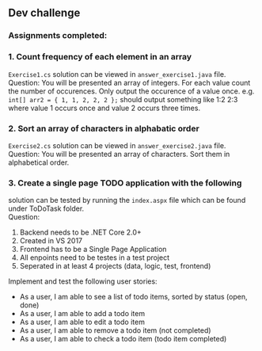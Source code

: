 Dev challenge
---
### Assignments completed:

### 1. Count frequency of each element in an array
`Exercise1.cs`
solution can be viewed in `answer_exercise1.java` file.<br />
Question: You will be presented an array of integers. For each value count the number of occurences. Only output the occurence of a value once.  e.g. `int[] arr2 = { 1, 1, 2, 2, 2 };` should output something like 1:2 2:3 where value 1 occurs once and value 2 occurs three times.

### 2. Sort an array of characters in alphabatic order
`Exercise2.cs`
solution can be viewed in `answer_exercise2.java` file.<br />
Question: You will be presented an array of characters. Sort them in alphabetical order.

### 3. Create a single page TODO application with the following
solution can be tested by running the `index.aspx` file which can be found under ToDoTask folder.<br />
Question:
1. Backend needs to be .NET Core 2.0+
2. Created in VS 2017
3. Frontend has to be a Single Page Application
4. All enpoints need to be testes in a test project
5. Seperated in at least 4 projects (data, logic, test, frontend)

Implement and test the following user stories:
- As a user, I am able to see a list of todo items, sorted by status (open, done)
- As a user, I am able to add a todo item
- As a user, I am able to edit a todo item
- As a user, I am able to remove a todo item (not completed)
- As a user, I am able to check a todo item (todo item completed)
